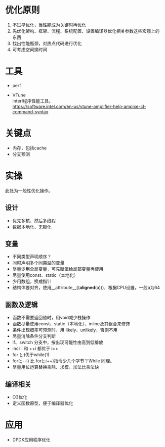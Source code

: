 # 优化原则  
1. 不过早优化，当性能成为关键时再优化  
2. 先优化架构、框架、流程、系统配置、设置编译器优化相关参数这些宏观上的东西        
3. 找出性能瓶颈，对热点代码进行优化  
4. 可考虑空间换时间

# 工具  
* perf   

* VTune  
interl程序性能工具。   
https://software.intel.com/en-us/vtune-amplifier-help-amplxe-cl-command-syntax  

# 关键点  
* 内存，包括cache
* 分支预测

# 实操  
此处为一般性优化操作。
## 设计  
* 优先多核，然后多线程
* 数据本地化、无锁化  
## 变量 
* 不同类型声明顺序？
* 同时声明多个同类型的变量  
* 尽量少用全局变量，可先赋值给局部变量再使用  
* 尽量使用const、static（本地化）  
* 少用数组，换成指针  
* 结构体要对齐，使用__attribute__((__aligned__(a)))，根据CPU设置，一般a为64
## 函数及逻辑
* 函数不需要返回值时，用void减少栈操作  
* 函数尽量使用const、static（本地化）、inline及其组合来修饰  
* 条件出现概率可预测时，用 likely、unlikely，否则不用  
* 尽量消除条件分支判断  
* if、switch 分支中，按出现可能性由高到低排放  
* incr i 和 ++i 都优于 i++  
* for (;;)优于while(1)  
* for(;;--i) 比 for(;;i++)指令少几个字节？While 同理。
* 尽量用位运算替换乘除、求模。加法比乘法快  
## 编译相关    
* O3优化  
* 定义函数原型，便于编译器优化  

# 应用  
* DPDK应用程序优化  
